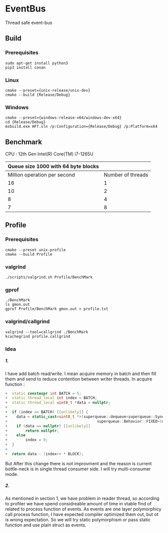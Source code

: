 # EventBus
Thread safe event-bus

## Build <a name="build"></a>
### Prerequisites <a name="pre"></a>
```
sudo apt-get install python3
pip3 install conan
```
### Linux <a name="linux"></a>
```
cmake --preset={unix-release/unix-dev}
cmake --build {Release/Debug}
```
### Windows <a name="windows"></a>
```
cmake --preset={windows-release-x64/windows-dev-x64}
cd {Release/Debug}
msbuild.exe HFT.sln /p:Configuration={Release/Debug} /p:Platform=x64
```
## Benchmark <a name="benchmark"></a>
CPU : 12th Gen Intel(R) Core(TM) i7-1265U

| Queue size 1000 with 64 byte blocks |                   |
|--------------------------------------|-------------------|
|     Million  operation per second    | Number of threads |
| 16                                   | 1                 |
| 10                                   | 2                 |
| 8                                    | 4                 |
| 7                                    | 8                 |

## Profile

### Prerequisites
```
cmake --preset unix-profile
cmake --build Profile
```
### valgrind
```
./scripts/valgrind.sh Profile/BenchMark
```

### gprof
```
./BenchMark
ls gmon.out
gprof Profile/BenchMark gmon.out > profile.txt
```

### valgrind/callgrind
```
valgrind --tool=callgrind ./BenchMark
kcachegrind profile.callgrind
```

### Idea
##### 1. 
I have add batch read/write. I mean acquire memory in batch and then fill them and send to reduce contention between writer threads.
In acquire function :
```cpp
+  static constexpr int BATCH = 5;                                                                                      
+  static thread_local int index = BATCH;                                                                               
+  static thread_local uint8_t *data = nullptr;                                                                         
+                                                                                                                       
+  if (index == BATCH) [[unlikely]] {                                                                                   
+    data = static_cast<uint8_t *>(superqueue::dequeue<superqueue::SyncType::MULTI_THREAD,                              
+                                        superqueue::Behavior::FIXED>(mempool->pool, BATCH));                           
+    if (data == nullptr) [[unlikely]]                                                                                  
+        return nullptr;                                                                                                
+    else                                                                                                               
+        index = 0;                                                                                                     
+  }                                                                                                                    
+                                                                                                                       
+  return data - (index++ * BLOCK);                                                                                     

```
But After this change there is not improvment and the reason is current bottle-neck is in single thread consumer side.
I will try multi-consumer mode.

##### 2.
As mentioned in section 1, we have problem in reader thread, so according to profiler we have spend considreable amount of time in vtable find of related to process function of events. As events are one layer polymorphicy call process function, I have expected compiler optimized them out, but ot is wrong expectation. So we will try static polymorphism or pass static function and use plain struct as events.
